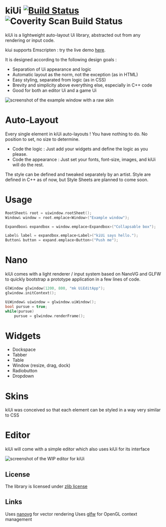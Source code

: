 kiUi [![Build Status](https://travis-ci.org/novembermonk/kiui.svg?branch=master)](https://travis-ci.org/novembermonk/kiui) <img alt="Coverity Scan Build Status" src="https://scan.coverity.com/projects/4999/badge.svg"/>
====

kiUi is a lightweight auto-layout Ui library, abstracted out from any rendering or input code.

kiui supports Emscripten : try the live demo [here](http://novembermonk.github.io/kiui/livedemo/kiui.html).

It is designed according to the following design goals :
- Separation of Ui appearance and logic
- Automatic layout as the norm, not the exception (as in HTML)
- Easy styling, separated from logic (as in CSS)
- Brevity and simplicity above everything else, especially in C++ code
- Good for both an editor Ui and a game Ui

![screenshot of the example window with a raw skin](kiui.png?raw=true)

Auto-Layout
===========

Every single element in kiUi auto-layouts ! You have nothing to do. No position to set, no size to determine.
- Code the logic : Just add your widgets and define the logic as you please.
- Code the appearance : Just set your fonts, font-size, images, and kiUi will do the rest.

The style can be defined and tweaked separately by an artist. Style are defined in C++ as of now, but Style Sheets are planned to come soon.

Usage
====
```C++
RootSheet& root = uiwindow.rootSheet();
Window& window = root.emplace<Window>("Example window");

Expandbox& expandbox = window.emplace<Expandbox>("Collapsable box");

Label& label = expandbox.emplace<Label>("kiUi says hello.");
Button& button = expand.emplace<Button>("Push me");
```

Nano
====

kiUi comes with a light renderer / input system based on NanoVG and GLFW to quickly bootstrap a prototype application in a few lines of code.

```C++
GlWindow glwindow(1200, 800, "mk UiEditApp");
glwindow.initContext();

UiWindow& uiwindow = glwindow.uiWindow();
bool pursue = true;
while(pursue)
    pursue = glwindow.renderFrame();
```

Widgets
=======

- Dockspace
- Tabber
- Table
- Window (resize, drag, dock)
- Radiobutton
- Dropdown

Skins
=====

kiUi was conceived so that each element can be styled in a way very similar to CSS

Editor
======

kiUi will come with a simple editor which also uses kiUi for its interface

![screenshot of the WIP editor for kiUi](editor.png?raw=true)



## License
The library is licensed under [zlib license](LICENSE.txt)

## Links
Uses [nanovg](https://github.com/memononen/nanovg) for vector rendering
Uses [glfw](https://github.com/glfw/glfw) for OpenGL context management
